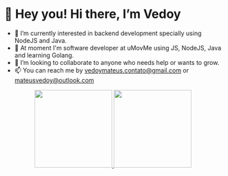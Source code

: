 # 👋 Hey you! Hi there, I’m Vedoy
- 👀 I’m currently interested in backend development specially using NodeJS and Java.
- 🌱 At moment I'm software developer at uMovMe using JS, NodeJS, Java and learning Golang.
- 💞️ I’m looking to collaborate to anyone who needs help or wants to grow.
- 📫 You can reach me by vedoymateus.contato@gmail.com or mateusvedoy@outlook.com

<div align="center">
  <a href="https://github.com/mateusVedoy">
  <img height="180em" src="https://github-readme-stats.vercel.app/api?username=mateusVedoy&show_icons=true&theme=dracula&include_all_commits=true&count_private=true"/>
  <img height="180em" src="https://github-readme-stats.vercel.app/api/top-langs/?username=mateusVedoy&layout=compact&langs_count=7&theme=dracula"/>
</div>

<!---
mateusVedoy/mateusVedoy is a ✨ special ✨ repository because its `README.md` (this file) appears on your GitHub profile.
You can click the Preview link to take a look at your changes.
--->
